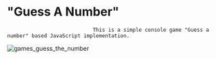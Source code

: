 # "Guess A Number"
                                This is a simple console game "Guess a number" based JavaScript implementation.
![games_guess_the_number](https://user-images.githubusercontent.com/101738017/214358890-4b93ed58-4f69-4000-a784-22eddfb130b0.png)




